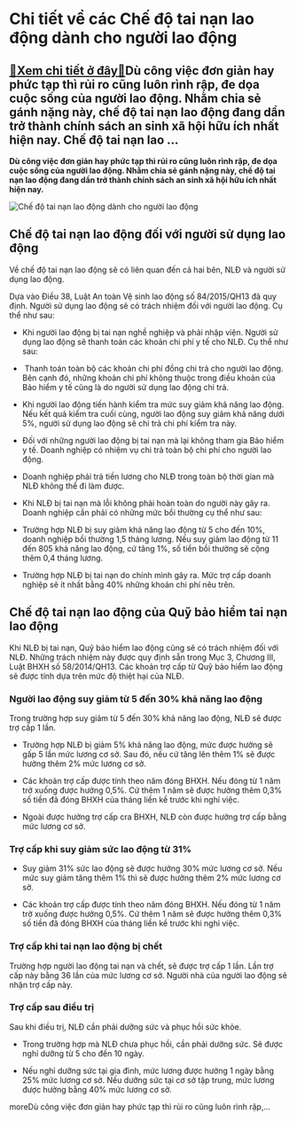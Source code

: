Chi tiết về các Chế độ tai nạn lao động dành cho người lao động
===============================================================

[:gift:Xem chi tiết ở đây:gift:](https://hddtvn.com/chi-tiet-ve-cac-che-do-tai-nan-lao-dong-danh-cho-nguoi-lao-dong/)Dù công việc đơn giản hay phức tạp thì rủi ro cũng luôn rình rập, đe dọa cuộc sống của người lao động. Nhằm chia sẻ gánh nặng này, chế độ tai nạn lao động đang dần trở thành chính sách an sinh xã hội hữu ích nhất hiện nay. Chế độ tai nạn lao …
---------------------------------------------------------------------------------------------------------------------------------------------------------------------------------------------------------------------------------------------------

**Dù công việc đơn giản hay phức tạp thì rủi ro cũng luôn rình rập, đe dọa cuộc sống của người lao động. Nhằm chia sẻ gánh nặng này, chế độ tai nạn lao động đang dần trở thành chính sách an sinh xã hội hữu ích nhất hiện nay.**


![Chế độ tai nạn lao động dành cho người lao động](https://hddtvn.com/wp-content/uploads/2021/01/tai_nan_lao_dong_2007173732.png)


Chế độ tai nạn lao động đối với người sử dụng lao động
------------------------------------------------------


Về chế độ tai nạn lao động sẽ có liên quan đến cả hai bên, NLĐ và người sử dụng lao động.


Dựa vào Điều 38, Luật An toàn Vệ sinh lao động số 84/2015/QH13 đã quy định. Người sử dụng lao động sẽ có trách nhiệm đối với người lao động. Cụ thể như sau:




* Khi người lao động bị tai nạn nghề nghiệp và phải nhập viện. Người sử dụng lao động sẽ thanh toán các khoản chi phí y tế cho NLĐ. Cụ thể như sau:



+  Thanh toán toàn bộ các khoản chi phí đồng chi trả cho người lao động. Bên cạnh đó, những khoản chi phí không thuộc trong điều khoản của Bảo hiểm y tế cũng là do người sử dụng lao động chi trả.


+ Khi người lao động tiến hành kiểm tra mức suy giảm khả năng lao động. Nếu kết quả kiểm tra cuối cùng, người lao động suy giảm khả năng dưới 5%, người sử dụng lao động sẽ chi trả chi phí kiểm tra này.


+ Đối với những người lao động bị tai nạn mà lại không tham gia Bảo hiểm y tế. Doanh nghiệp có nhiệm vụ chi trả toàn bộ chi phí cho người lao động.




* Doanh nghiệp phải trả tiền lương cho NLĐ trong toàn bộ thời gian mà NLĐ không thể đi làm được.

* Khi NLĐ bị tai nạn mà lỗi không phải hoàn toàn do người này gây ra. Doanh nghiệp cần phải có những mức bồi thường cụ thể như sau:



+ Trường hợp NLĐ bị suy giảm khả năng lao động từ 5 cho đến 10%, doanh nghiệp bồi thường 1,5 tháng lương. Nếu suy giảm lao động từ 11 đến 805 khả năng lao động, cứ tăng 1%, số tiền bồi thường sẽ cộng thêm 0,4 tháng lương.




* Trường hợp NLĐ bị tai nạn do chính mình gây ra. Mức trợ cấp doanh nghiệp sẽ ít nhất bằng 40% những khoản chi phí nêu trên.



Chế độ tai nạn lao động của Quỹ bảo hiểm tai nạn lao động
---------------------------------------------------------


Khi NLĐ bị tai nạn, Quỹ bảo hiểm lao động cũng sẽ có trách nhiệm đối với NLĐ. Những trách nhiệm này được quy định sẵn trong Mục 3, Chương III, Luật BHXH số 58/2014/QH13. Các khoản trợ cấp từ Quỹ bảo hiểm lao động sẽ được tính dựa trên mức độ thiệt hại của NLĐ.


### Người lao động suy giảm từ 5 đến 30% khả năng lao động


Trong trường hợp suy giảm từ 5 đến 30% khả năng lao động, NLĐ sẽ được trợ cấp 1 lần.




* Trường hợp NLĐ bị giảm 5% khả năng lao động, mức được hưởng sẽ gấp 5 lần mức lương cơ sở. Sau đó, nếu cứ tăng lên thêm 1% sẽ được hưởng thêm 2% mức lương cơ sở.

* Các khoản trợ cấp được tính theo năm đóng BHXH. Nếu đóng từ 1 năm trở xuống được hưởng 0,5%. Cứ thêm 1 năm sẽ được hưởng thêm 0,3% số tiền đã đóng BHXH của tháng liền kề trước khi nghỉ việc.

* Ngoài được hưởng trợ cấp cra BHXH, NLĐ còn được hưởng trợ cấp bằng mức lương cơ sở.



### Trợ cấp khi suy giảm sức lao động từ 31%




* Suy giảm 31% sức lao động sẽ được hưởng 30% mức lương cơ sở. Nếu mức suy giảm tăng thêm 1% thì sẽ được hưởng thêm 2% mức lương cơ sở.

* Các khoản trợ cấp được tính theo năm đóng BHXH. Nếu đóng từ 1 năm trở xuống được hưởng 0,5%. Cứ thêm 1 năm sẽ được hưởng thêm 0,3% số tiền đã đóng BHXH của tháng liền kề trước khi nghỉ việc.



### Trợ cấp khi tai nạn lao động bị chết


Trường hợp người lao động tai nạn và chết, sẽ được trợ cấp 1 lần. Lần trợ cấp này bằng 36 lần của mức lương cơ sở. Người nhà của người lao động sẽ nhận trợ cấp này.


### Trợ cấp sau điều trị


Sau khi điều trị, NLĐ cần phải dưỡng sức và phục hồi sức khỏe.




* Trong trường hợp mà NLĐ chưa phục hồi, cần phải dưỡng sức. Sẽ được nghỉ dưỡng từ 5 cho đến 10 ngày.

* Nếu nghỉ dưỡng sức tại gia đình, mức lương được hưởng 1 ngày bằng 25% mức lương cơ sở. Nếu dưỡng sức tại cơ sở tập trung, mức lương được hưởng bằng 40% mức lương cơ sở.



moreDù công việc đơn giản hay phức tạp thì rủi ro cũng luôn rình rập,…

